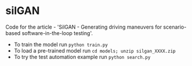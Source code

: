 # silGAN

Code for the article - 'SilGAN - Generating driving maneuvers for scenario-based software-in-the-loop testing'. 

* To train the model run `python train.py`
* To load a pre-trained model run `cd models; unzip silgan_XXXX.zip`
* To try the test automation example run `python search.py`
